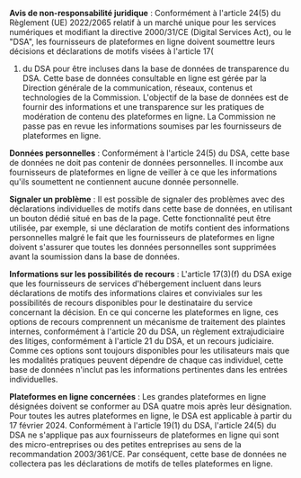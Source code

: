 **Avis de non-responsabilité juridique** : Conformément à l'article 24(5) du Règlement (UE) 2022/2065 relatif à un
marché unique pour les services numériques et modifiant la directive 2000/31/CE (Digital Services Act), ou le "DSA", les
fournisseurs de plateformes en ligne doivent soumettre leurs décisions et déclarations de motifs visées à l'article 17(
1) du DSA pour être incluses dans la base de données de transparence du DSA. Cette base de données consultable en ligne
est gérée par la Direction générale de la communication, réseaux, contenus et technologies de la Commission. L'objectif
de la base de données est de fournir des informations et une transparence sur les pratiques de modération de contenu des
plateformes en ligne. La Commission ne passe pas en revue les informations soumises par les fournisseurs de plateformes
en ligne.

**Données personnelles** : Conformément à l'article 24(5) du DSA, cette base de données ne doit pas contenir de données
personnelles. Il incombe aux fournisseurs de plateformes en ligne de veiller à ce que les informations qu'ils soumettent
ne contiennent aucune donnée personnelle.

**Signaler un problème** : Il est possible de signaler des problèmes avec des déclarations individuelles de motifs dans
cette base de données, en utilisant un bouton dédié situé en bas de la page. Cette fonctionnalité peut être utilisée,
par exemple, si une déclaration de motifs contient des informations personnelles malgré le fait que les fournisseurs de
plateformes en ligne doivent s'assurer que toutes les données personnelles sont supprimées avant la soumission dans la
base de données.

**Informations sur les possibilités de recours** : L'article 17(3)(f) du DSA exige que les fournisseurs de services
d'hébergement incluent dans leurs déclarations de motifs des informations claires et conviviales sur les possibilités de
recours disponibles pour le destinataire du service concernant la décision. En ce qui concerne les plateformes en ligne,
ces options de recours comprennent un mécanisme de traitement des plaintes internes, conformément à l'article 20 du DSA,
un règlement extrajudiciaire des litiges, conformément à l'article 21 du DSA, et un recours judiciaire. Comme ces
options sont toujours disponibles pour les utilisateurs mais que les modalités pratiques peuvent dépendre de chaque cas
individuel, cette base de données n'inclut pas les informations pertinentes dans les entrées individuelles.

**Plateformes en ligne concernées** : Les grandes plateformes en ligne désignées doivent se conformer au DSA quatre mois
après leur désignation. Pour toutes les autres plateformes en ligne, le DSA est applicable à partir du 17 février 2024.
Conformément à l'article 19(1) du DSA, l'article 24(5) du DSA ne s'applique pas aux fournisseurs de plateformes en ligne
qui sont des micro-entreprises ou des petites entreprises au sens de la recommandation 2003/361/CE. Par conséquent,
cette base de données ne collectera pas les déclarations de motifs de telles plateformes en ligne.

